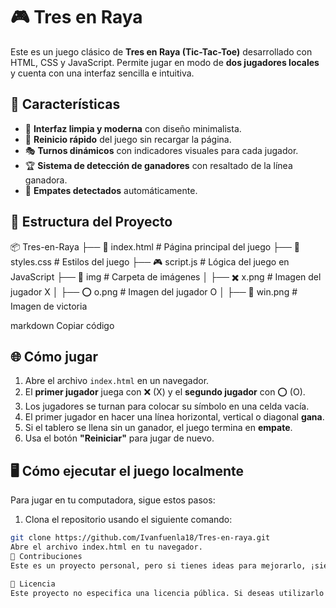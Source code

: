 # 🎮 Tres en Raya

Este es un juego clásico de **Tres en Raya (Tic-Tac-Toe)** desarrollado con HTML, CSS y JavaScript. Permite jugar en modo de **dos jugadores locales** y cuenta con una interfaz sencilla e intuitiva.

## 🚀 Características

- 🎨 **Interfaz limpia y moderna** con diseño minimalista.
- 🔄 **Reinicio rápido** del juego sin recargar la página.
- 🎭 **Turnos dinámicos** con indicadores visuales para cada jugador.
- 🏆 **Sistema de detección de ganadores** con resaltado de la línea ganadora.
- 🔁 **Empates detectados** automáticamente.

## 📂 Estructura del Proyecto

📦 Tres-en-Raya ├── 📜 index.html # Página principal del juego ├── 🎨 styles.css # Estilos del juego ├── 🎮 script.js # Lógica del juego en JavaScript ├── 📁 img # Carpeta de imágenes │ ├── ✖️ x.png # Imagen del jugador X │ ├── ⭕ o.png # Imagen del jugador O │ ├── 🎉 win.png # Imagen de victoria

markdown
Copiar código

## 🌐 Cómo jugar

1. Abre el archivo `index.html` en un navegador.
2. El **primer jugador** juega con ❌ (X) y el **segundo jugador** con ⭕ (O).
3. Los jugadores se turnan para colocar su símbolo en una celda vacía.
4. El primer jugador en hacer una línea horizontal, vertical o diagonal **gana**.
5. Si el tablero se llena sin un ganador, el juego termina en **empate**.
6. Usa el botón **"Reiniciar"** para jugar de nuevo.

## 🖥️ Cómo ejecutar el juego localmente

Para jugar en tu computadora, sigue estos pasos:

1. Clona el repositorio usando el siguiente comando:

```bash
git clone https://github.com/Ivanfuenla18/Tres-en-raya.git
Abre el archivo index.html en tu navegador.
🤝 Contribuciones
Este es un proyecto personal, pero si tienes ideas para mejorarlo, ¡siéntete libre de hacer un fork y proponer cambios! 🚀

📜 Licencia
Este proyecto no especifica una licencia pública. Si deseas utilizarlo o modificarlo, por favor, contacta con el autor.
